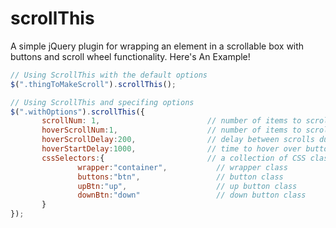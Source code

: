 scrollThis
==========

A simple jQuery plugin for wrapping an element in a scrollable box with buttons and scroll wheel functionality.
Here's An Example!
```javascript
// Using ScrollThis with the default options
$(".thingToMakeScroll").scrollThis();

// Using ScrollThis and specifing options
$(".withOptions").scrollThis({              
       scrollNum: 1,                        // number of items to scroll (any multiple, could be 0.5!)
       hoverScrollNum:1,                    // number of items to scroll on hover over button
       hoverScrollDelay:200,                // delay between scrolls during hover
       hoverStartDelay:1000,                // time to hover over button before scrolling
       cssSelectors:{                       // a collection of CSS classes that will be applied to new elements
               wrapper:"container",           // wrapper class
               buttons:"btn",                 // button class
               upBtn:"up",                    // up button class
               downBtn:"down"                 // down button class
       }
});
```

<!--
@description Wraps a thing in a div, puts a div before and after said thing.
@description Makes the thing scroll via the buttons or scroll wheel.

@version 0.0.8
@author Ryan Bogle
@license Attribution 3.0 Unported (CC BY 3.0)
@license http://creativecommons.org/licenses/by/3.0/legalcode

@requires jQuery

@class scrollThis
@memberOf jQuery.fn

@example
// Using ScrollThis with the default options
$(".thingToMakeScroll").scrollThis();

// Using ScrollThis and specifing options
$(".withOptions").scrollThis({              
       scrollNum: 1,                        // number of items to scroll (any multiple, could be 0.5!)
       hoverScrollNum:1,                    // number of items to scroll on hover over button
       hoverScrollDelay:200,                // delay between scrolls during hover
       hoverStartDelay:1000,                // time to hover over button before scrolling
       cssSelectors:{                       // a collection of CSS classes that will be applied to new elements
               wrapper:"container",           // wrapper class
               buttons:"btn",                 // button class
               upBtn:"up",                    // up button class
               downBtn:"down"                 // down button class
       }
});
-->


